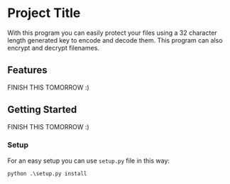 # Project Title

With this program you can easily protect your files using a 32 character length generated key to encode and decode them. This program can also encrypt and decrypt filenames.

## Features
FINISH THIS TOMORROW :)

## Getting Started
FINISH THIS TOMORROW :)

### Setup

For an easy setup you can use `setup.py` file in this way:

```
python .\setup.py install
```